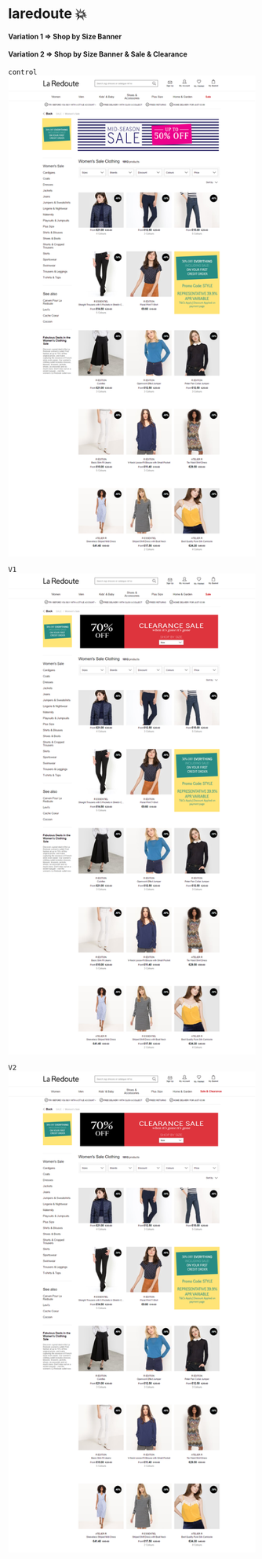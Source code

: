 # laredoute :boom:

#### Variation 1 => Shop by Size Banner
#### Variation 2 => Shop by Size Banner & Sale & Clearance

<kbd>control</kbd>
![](src/Control.png)


<kbd>V1</kbd>
![](src/V1.png)


<kbd>V2</kbd>
![](src/V2.png)
